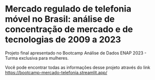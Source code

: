 # Mercado regulado de telefonia móvel no Brasil: análise de concentração de mercado e de tecnologias de 2009 a 2023
Projeto final apresentado no Bootcamp Análise de Dados ENAP 2023 - Turma exclusiva para mulheres.

Você pode encontrar todas as informações desse projeto através do link https://bootcamp-mercado-telefonia.streamlit.app/

